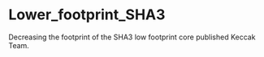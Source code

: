 # Lower_footprint_SHA3
Decreasing the footprint of the SHA3 low footprint core published Keccak Team.
